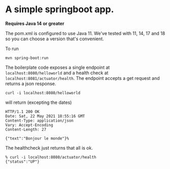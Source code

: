# A simple springboot app.

**Requires Java 14 or greater**

The pom.xml is configured to use Java 11. We've tested with 11, 14, 17 and 18 so you can choose a version that's
convenient.

To run

```
mvn spring-boot:run
```

The boilerplate code exposes a single endpoint at `localhost:8080/helloworld` and a health check
at `localhost:8081/actuator/health`. The endpoint accepts a get request and returns a json response.

`curl -i localhost:8080/helloworld`

will return (excepting the dates)

    HTTP/1.1 200 OK
    Date: Sat, 22 May 2021 18:55:16 GMT
    Content-Type: application/json
    Vary: Accept-Encoding
    Content-Length: 27
    
    {"text":"Bonjour le monde"}%

The healthcheck just returns that all is ok.

    % curl -i localhost:8080/actuator/health
    {"status":"UP"}
